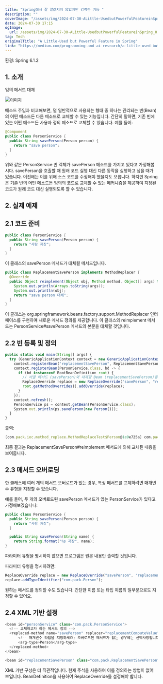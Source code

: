 ```yaml
---
title: "Spring에서 잘 알려지지 않았지만 강력한 기능 "
description: ""
coverImage: "/assets/img/2024-07-30-ALittle-UsedbutPowerfulFeatureinSpring_0.png"
date: 2024-07-30 17:15
ogImage: 
  url: /assets/img/2024-07-30-ALittle-UsedbutPowerfulFeatureinSpring_0.png
tag: Tech
originalTitle: "A Little-Used but Powerful Feature in Spring"
link: "https://medium.com/programming-and-ai-research/a-little-used-but-powerful-feature-in-spring-5688d49557b2"
---
```



환경: Spring 6.1.2

## 1. 소개

임의 메서드 대체

![이미지](/assets/img/2024-07-30-ALittle-UsedbutPowerfulFeatureinSpring_0.png)

<div class="content-ad"></div>

메소드 주입과 비교해보면, 덜 일반적으로 사용되는 형태 중 하나는 관리되는 빈(Bean)의 어떤 메소드든 다른 메소드로 교체할 수 있는 기능입니다. 간단히 말하면, 기존 빈에 있는 어떤 메소드든 사용자 정의 메소드로 교체할 수 있습니다. 예를 들어:

```java
@Component
public class PersonService {
  public String savePerson(Person person) {
    return "save person";
  }
}
```

위와 같은 PersonService 빈 객체가 savePerson 메소드를 가지고 있다고 가정해봅시다. savePerson을 호출할 때 원래 코드 실행 대신 다른 동작을 실행하고 싶을 때가 있습니다. 이전에는 이를 위해 소스 코드를 수정해야 했을지도 모릅니다. 하지만 Spring은 기존 빈의 어떤 메소드든 임의의 코드로 교체할 수 있는 메커니즘을 제공하여 지정된 코드가 원래 코드 대신 실행되도록 할 수 있습니다.

## 2. 실제 예제

<div class="content-ad"></div>

## 2.1 코드 준비

```java
public class PersonService {
  public String savePerson(Person person) {
    return "사람 저장";
  }
}
```

이 클래스의 savePerson 메서드가 대체될 메서드입니다.

```java
public class ReplacementSavePerson implements MethodReplacer {
  @Override
  public Object reimplement(Object obj, Method method, Object[] args) throws Throwable {
    System.out.println(Arrays.toString(args));
    System.out.println(obj);
    return "save person 대체";
  }
}
```

<div class="content-ad"></div>

이 클래스는 org.springframework.beans.factory.support.MethodReplacer 인터페이스를 구현하여 새로운 메서드 정의를 제공합니다. 이 클래스의 reimplement 메서드는 PersonService#savePerson 메서드의 본문을 대체할 것입니다.

## 2.2 빈 등록 및 정의

```js
public static void main(String[] args) {
  try (GenericApplicationContext context = new GenericApplicationContext()) {
    context.registerBean("replacementSavePerson", ReplacementSavePerson.class);
    context.registerBean(PersonService.class, bd -> {
      if (bd instanceof RootBeanDefinition root) {
        // 바꿀 메서드 (savePerson)와 대체할 Bean (replacementSavePerson)을 지정합니다.
        ReplaceOverride replace = new ReplaceOverride("savePerson", "replacementSavePerson");
        root.getMethodOverrides().addOverride(replace);
      }
    });
    context.refresh();
    PersonService ps = context.getBean(PersonService.class);
    System.out.println(ps.savePerson(new Person()));
  }
}
```

출력:

<div class="content-ad"></div>

```js
[com.pack.ioc.method_replace.MethodReplaceTest$Person@1e9e725a] com.pack.ioc.method_replace.MethodReplaceTest$PersonService$$SpringCGLIB$$0@15d9bc04 replace save person
```

최종 결과는 ReplacementSavePerson#reimplement 메서드에 의해 교체된 내용을 보여줍니다.

## 2.3 메서드 오버로딩

한 클래스에 여러 개의 메서드 오버로드가 있는 경우, 특정 메서드를 교체하려면 매개변수 유형을 지정할 수 있습니다.

<div class="content-ad"></div>

예를 들어, 두 개의 오버로드된 savePerson 메서드가 있는 PersonService가 있다고 가정해보겠습니다:

```java
public class PersonService {
  public String savePerson(Person person) {
    return "사람 저장";
  }

  public String savePerson(String name) {
    return String.format("%s 저장", name);
}
```

파라미터 유형을 명시하지 않으면 프로그램은 원본 내용만 출력할 것입니다.

파라미터 유형을 명시하려면:

<div class="content-ad"></div>


```js
ReplaceOverride replace = new ReplaceOverride("savePerson", "replacementSavePerson");
replace.addTypeIdentifier("com.pack.Person");
```

원하는 메서드를 정의할 수도 있습니다. 간단한 이름 또는 타입 이름의 일부분으로도 지정할 수 있어요.

## 2.4 XML 기반 설정

```js
<bean id="personService" class="com.pack.PersonService">
  <!-- 교체하고자 하는 메서드 정의 -->
  <replaced-method name="savePerson" replacer="replacementComputeValue">
      <!-- 매개변수 타입을 지정하세요; 오버로드된 메서드가 없는 경우에는 선택사항입니다 -->
      <arg-type>Person</arg-type>
  </replaced-method>
</bean>

<bean id="replacementSavePerson" class="com.pack.ReplacementSavePerson"/>
``` 


<div class="content-ad"></div>

XML 기반 구성은 더 직관적입니다. 현재 주석을 사용하여 이를 정의하는 방법이 없어 보입니다. BeanDefinition을 사용하여 ReplaceOverride를 설정해야 합니다.